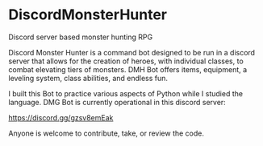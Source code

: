 # DiscordMonsterHunter
Discord server based monster hunting RPG


Discord Monster Hunter is a command bot designed to be run in a discord server that allows for the creation of heroes, with individual classes, to combat elevating tiers of monsters. DMH Bot offers items, equipment, a leveling system, class abilities, and endless fun. 

I built this Bot to practice various aspects of Python while I studied the language. DMG Bot is currently operational in this discord server:

https://discord.gg/gzsv8emEak 

Anyone is welcome to contribute, take, or review the code. 

